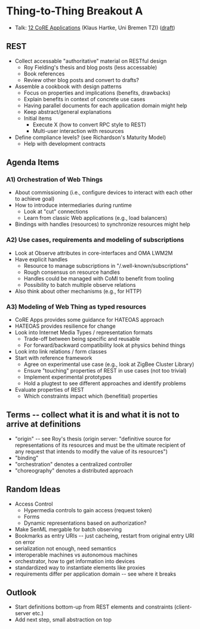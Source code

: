 # Thing-to-Thing Breakout A

- Talk: [12 CoRE Applications](https://github.com/t2trg/2015-ietf93/blob/master/slides/12-core-apps.pdf) (Klaus Hartke, Uni Bremen TZI) ([draft](http://tools.ietf.org/html/draft-hartke-core-apps))

## REST
- Collect accessable "authoritative" material on RESTful design
  - Roy Fielding's thesis and blog posts (less accessable)
  - Book references
  - Review other blog posts and convert to drafts?
- Assemble a cookbook with design patterns
  - Focus on properties and implications (benefits, drawbacks)
  - Explain benefits in context of concrete use cases
  - Having parallel documents for each application domain might help
  - Keep abstract/general explanations
  - Initial items
    - Execute X (how to convert RPC style to REST)
    - Multi-user interaction with resources
- Define compliance levels? (see Richardson's Maturity Model)
  - Help with development contracts

## Agenda Items
### A1) Orchestration of Web Things
- About commissioning (i.e., configure devices to interact with each other to achieve goal)
- How to introduce intermediaries during runtime
  - Look at "cut" connections
  - Learn from classic Web applications (e.g., load balancers)
- Bindings with handles (resources) to synchronize resources might help

### A2) Use cases, requirements and modeling of subscriptions
- Look at Observe attributes in core-interfaces and OMA LWM2M
- Have explicit handles
  - Resource to manage subscriptions in "/.well-known/subscriptions"
  - Rough consensus on resource handles
  - Handles could be managed with CoMI to benefit from tooling
  - Possibility to batch multiple observe relations
- Also think about other mechanisms (e.g., for HTTP)

### A3) Modeling of Web Thing as typed resources
- CoRE Apps provides some guidance for HATEOAS approach
- HATEOAS provides resilience for change
- Look into Internet Media Types / representation formats
  - Trade-off between being specific and reusable
  - For forward/backward compatibility look at physics behind things
- Look into link relations / form classes
- Start with reference framework
  - Agree on experimental use case (e.g., look at ZigBee Cluster Library)
  - Ensure "touching" properties of REST in use cases (not too trivial)
  - Implement experimental prototypes
  - Hold a plugtest to see different approaches and identify problems
- Evaluate properties of REST
  - Which constraints impact which (benefitial) properties

## Terms -- collect what it is and what it is not to arrive at definitions
- "origin" -- see Roy's thesis (origin server: "definitive source for representations of its resources and must be the ultimate recipient of any request that intends to modify the value of its resources")
- "binding"
- "orchestration" denotes a centralized controller
- "choreography" denotes a distributed approach

## Random Ideas
- Access Control
  - Hypermedia controls to gain access (request token)
  - Forms
  - Dynamic representations based on authorization?
- Make SenML mergable for batch observing
- Bookmarks as entry URIs -- just cacheing, restart from original entry URI on error
- serialization not enough, need semantics
- interoperable machines vs autonomous machines
- orchestrator, how to get information into devices
- standardized way to instantiate elements like proxies
- requirements differ per application domain -- see where it breaks

## Outlook
- Start definitions bottom-up from REST elements and constraints (client-server etc.)
- Add next step, small abstraction on top


 
